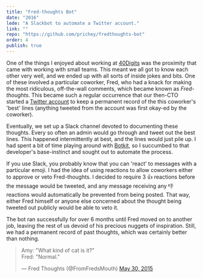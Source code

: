 ```yaml
---
title: "Fred-thoughts Bot"
date: "2016"
lede: "A Slackbot to automate a Twitter account."
link: ""
repo: "https://github.com/prichey/fredthoughts-bot"
order: 4
publish: true
---
```


One of the things I enjoyed about working at
<a href="http://www.40digits.com/" target="_blank">40Digits</a> was the
proximity that came with working with small teams. This meant we all got to know
each other very well, and we ended up with all sorts of inside jokes and bits.
One of these involved a particular coworker, Fred, who had a knack for making
the most ridiculous, off-the-wall comments, which became known as
_Fred-thoughts_. This became such a regular occurrence that our then-CTO started
a <a href="https://twitter.com/FromFredsMouth" target="_blank">Twitter
account</a> to keep a permanent record of the this coworker's 'best' lines
(anything tweeted from the account was first okay-ed by the coworker).

Eventually, we set up a Slack channel devoted to documenting these thoughts.
Every so often an admin would go through and tweet out the best lines. This
happened intermittently at best, and the lines would just pile up. I had spent a
bit of time playing around with
<a href="https://botkit.ai/" target="_blank">Botkit</a>, so I succumbed to that
developer's base-instinct and sought out to automate the process.

If you use Slack, you probably know that you can 'react' to messages with a
particular emoji. I had the idea of using reactions to allow coworkers either to
approve or veto Fred-thoughts. I decided to require 3 👍 reactions before the
message would be tweeted, and any message receiving any 👎 reactions would
automatically be prevented from being posted. That way, either Fred himself or
anyone else concerned about the thought being tweeted out publicly would be able
to veto it.

The bot ran successfully for over 6 months until Fred moved on to another
job, leaving the rest of us devoid of his precious nuggets of inspiration.
Still, we had a permanent record of past thoughts, which was certainly
better than nothing.

<blockquote class="twitter-tweet" data-lang="en"><p lang="en" dir="ltr">Amy: &quot;What kind of cat is it?&quot;<br>Fred: &quot;Normal.&quot;</p>&mdash; Fred Thoughts (@FromFredsMouth) <a href="https://twitter.com/FromFredsMouth/status/604444640335429633?ref_src=twsrc%5Etfw">May 30, 2015</a></blockquote>
